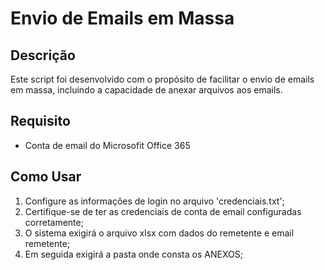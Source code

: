 # Envio de Emails em Massa

## Descrição

Este script foi desenvolvido com o propósito de facilitar o envio de emails em massa, incluindo a capacidade de anexar arquivos aos emails.

## Requisito
 * Conta de email do Microsofit Office 365
   
## Como Usar 

1. Configure as informações de login no arquivo 'credenciais.txt';
2. Certifique-se de ter as credenciais de conta de email configuradas corretamente;
3. O sistema exigirá o arquivo xlsx com dados do remetente e email remetente;
4. Em seguida exigirá a pasta onde consta os ANEXOS;
   



